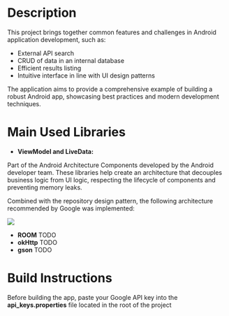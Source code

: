 # Description

This project brings together common features and challenges in Android application development, such as:

* External API search
* CRUD of data in an internal database
* Efficient results listing 
* Intuitive interface in line with UI design patterns

The application aims to provide a comprehensive example of building a robust Android app, showcasing best practices and modern development techniques.

# Main Used Libraries

* **ViewModel and LiveData:** <br>

Part of the Android Architecture Components developed by the Android developer team. These libraries help create an architecture that decouples 
business logic from UI logic, respecting the lifecycle of components and preventing memory leaks. <br>

Combined with the repository design pattern, the following architecture recommended by Google was implemented: 

![](https://miro.medium.com/v2/resize:fit:720/format:webp/1*-yY0l4XD3kLcZz0rO1sfRA.png)

* **ROOM** TODO
* **okHttp** TODO
* **gson** TODO 

# Build Instructions

Before building the app, paste your Google API key into the **api_keys.properties** file located in the root of the project
